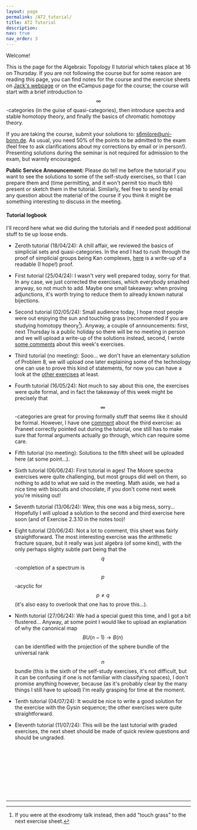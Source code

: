 ```yaml
---
layout: page
permalink: /AT2_tutorial/
title: AT2 Tutorial
description:
nav: true
nav_order: 3
---
```


Welcome!

This is the page for the Algebraic Topology II tutorial which takes place at 16 on Thursday. If you are not following the course but for some reason are reading this page, you can find notes for the course and the exercise sheets on [Jack's webpage](https://sites.google.com/view/jackmdavies/teaching?authuser=0) or on the eCampus page for the course; the course will start with a brief introduction to $$\infty$$-categories (in the guise of quasi-categories), then introduce spectra and stable homotopy theory, and finally the basics of chromatic homotopy theory.

If you are taking the course, submit your solutions to: s6milore@uni-bonn.de. As usual, you need 50% of the points to be admitted to the exam (feel free to ask clarifications about my corrections by email or in person!). Presenting solutions during the seminar is not required for admission to the exam, but warmly encouraged.

**Public Service Announcement:** Please do tell me before the tutorial if you want to see the solutions to some of the self-study exercises, so that I can prepare them and (time permitting, and it won't permit too much tbh) present or sketch them in the tutorial. Similarly, feel free to send by email any question about the material of the course if you think it might be something interesting to discuss in the meeting.

#### Tutorial logbook

I'll record here what we did during the tutorials and if needed post additional stuff to tie up loose ends.

- Zeroth tutorial (18/04/24): A chill affair, we reviewed the basics of simplicial sets and quasi-categories. In the end I had to rush through the proof of simplicial groups being Kan complexes, [here]({{https://lrnmhl.github.io}}/assets/pdf/AT2Tutorial/AT2Tutorial0_Loose_Ends.pdf) is a write-up of a readable (I hope!) proof.

- First tutorial (25/04/24): I wasn't very well prepared today, sorry for that. In any case, we just corrected the exercises, which everybody smashed anyway, so not much to add. Maybe one small takeaway: when proving adjunctions, it's worth trying to reduce them to already known natural bijections.

- Second tutorial (02/05/24): Small audience today, I hope most people were out enjoying the sun and touching grass (recommended if you are studying homotopy theory[^1]). Anyway, a couple of announcements: first, next Thursday is a public holiday so there will be no meeting in person and we will upload a write-up of the solutions instead, second, I wrote [some comments]({{https://lrnmhl.github.io}}/assets/pdf/AT2Tutorial/AT2Tutorial2_Loose_Ends.pdf) about this week's exercises.

- Third tutorial (no meeting): Sooo... we don't have an elementary solution of Problem 8, we will upload one later explaining some of the technology one can use to prove this kind of statements, for now you can have a look at the [other exercises]({{https://lrnmhl.github.io}}/assets/pdf/AT2Tutorial/AT2Tutorial3_Partial_Solution.pdf) at least.

- Fourth tutorial (16/05/24): Not much to say about this one, the exercises were quite formal, and in fact the takeaway of this week might be precisely that $$\infty$$-categories are great for proving formally stuff that seems like it should be formal. However, I have one [comment]({{https://lrnmhl.github.io}}/assets/pdf/AT2Tutorial/AT2Tutorial4_Loose_Ends.pdf) about the third exercise: as Praneet correctly pointed out during the tutorial, one still has to make sure that formal arguments actually go through, which can require some care.

- Fifth tutorial (no meeting): Solutions to the fifth sheet will be uploaded here (at some point...).

- Sixth tutorial (06/06/24): First tutorial in ages! The Moore spectra exercises were quite challenging, but most groups did well on them, so nothing to add to what we said in the meeting. Math aside, we had a nice time with biscuits and chocolate, if you don't come next week you're missing out!

- Seventh tutorial (13/06/24): Wew, this one was a big mess, sorry... Hopefully I will upload a solution to the second and third exercise here soon (and of Exercise 2.3.10 in the notes too)!

- Eight tutorial (20/06/24): Not a lot to comment, this sheet was fairly straightforward. The most interesting exercise was the arithmetic fracture square, but it really was just algebra (of some kind), with the only perhaps slighty subtle part being that the $$q$$-completion of a spectrum is $$p$$-acyclic for $$p\neq q$$ (it's also easy to overlook that one has to prove this...).

- Ninth tutorial (27/06/24): We had a special guest this time, and I got a bit flustered... Anyway, at some point I would like to upload an explanation of why the canonical map $$BU(n-1)\rightarrow B(n)$$ can be identified with the projection of the sphere bundle of the universal rank $$n$$ bundle (this is the sixth of the self-study exercises, it's not difficult, but it can be confusing if one is not familiar with classifying spaces), I don't promise anything however, because (as it's probably clear by the many things I still have to upload) I'm really grasping for time at the moment.

- Tenth tutorial (04/07/24): It would be nice to write a good solution for the exercise with the Gysin sequence; the other exercises were quite straightforward.

- Eleventh tutorial (11/07/24): This will be the last tutorial with graded exercises, the next sheet should be made of quick review questions and should be ungraded.

<br/><br/>
<br/><br/>
<br/><br/>
<br/><br/>

<hr>

[^1]: If you were at the exodromy talk instead, then add "touch grass" to the next exercise sheet.

